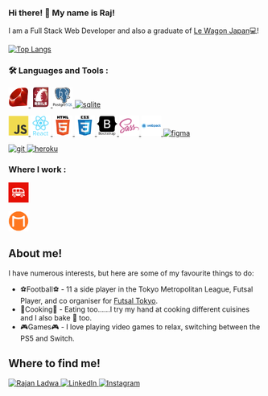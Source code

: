 ### Hi there! :wave: My name is Raj!

I am a Full Stack Web Developer and also a graduate of [Le Wagon Japan](https://www.lewagon.com/tokyo):computer:!

[![Top Langs](https://github-readme-stats.vercel.app/api/top-langs/?username=dangermouse87&layout=compact&theme=midnight-purple)](https://github.com/dangermouse87/github-readme-stats)

### :hammer_and_wrench: Languages and Tools :

<p align="left">
  <a href="https://www.ruby-lang.org/en/" target="_blank" rel="noreferrer">
    <img src="https://raw.githubusercontent.com/devicons/devicon/master/icons/ruby/ruby-original.svg" alt="ruby" width="40" height="40"/>
  </a>
  <a href="https://rubyonrails.org" target="_blank" rel="noreferrer">
    <img src="https://raw.githubusercontent.com/devicons/devicon/master/icons/rails/rails-original-wordmark.svg" alt="rails" width="40" height="40"/>
  </a>
  <a href="https://www.postgresql.org" target="_blank" rel="noreferrer">
    <img src="https://raw.githubusercontent.com/devicons/devicon/master/icons/postgresql/postgresql-original-wordmark.svg" alt="postgresql" width="40" height="40"/>
  </a>
  <a href="https://www.sqlite.org/" target="_blank" rel="noreferrer">
    <img src="https://www.vectorlogo.zone/logos/sqlite/sqlite-icon.svg" alt="sqlite" width="40" height="40"/>
  </a>
</p>

<p align="left">
  <a href="https://developer.mozilla.org/en-US/docs/Web/JavaScript" target="_blank" rel="noreferrer">
    <img src="https://raw.githubusercontent.com/devicons/devicon/master/icons/javascript/javascript-original.svg" alt="javascript" width="40" height="40"/>
  </a>
  <a href="https://reactjs.org/" target="_blank" rel="noreferrer">
    <img src="https://raw.githubusercontent.com/devicons/devicon/master/icons/react/react-original-wordmark.svg" alt="react" width="40" height="40"/>       
  </a>
  <a href="https://www.w3.org/html/" target="_blank" rel="noreferrer">
    <img src="https://raw.githubusercontent.com/devicons/devicon/master/icons/html5/html5-original-wordmark.svg" alt="html5" width="40" height="40"/>
  </a>
  <a href="https://www.w3schools.com/css/" target="_blank" rel="noreferrer"> 
    <img src="https://raw.githubusercontent.com/devicons/devicon/master/icons/css3/css3-original-wordmark.svg" alt="css3" width="40" height="40"/> 
  </a>
  <a href="https://getbootstrap.com" target="_blank" rel="noreferrer"> 
    <img src="https://raw.githubusercontent.com/devicons/devicon/master/icons/bootstrap/bootstrap-plain-wordmark.svg" alt="bootstrap" width="40" height="40"/> 
  </a> 
  <a href="https://sass-lang.com" target="_blank" rel="noreferrer">
    <img src="https://raw.githubusercontent.com/devicons/devicon/master/icons/sass/sass-original.svg" alt="sass" width="40" height="40"/>
  </a>
  <a href="https://webpack.js.org" target="_blank" rel="noreferrer">
    <img src="https://raw.githubusercontent.com/devicons/devicon/d00d0969292a6569d45b06d3f350f463a0107b0d/icons/webpack/webpack-original-wordmark.svg" alt="webpack"       width="40" height="40"/>
  </a>
  <a href="https://www.figma.com/" target="_blank" rel="noreferrer"> 
    <img src="https://www.vectorlogo.zone/logos/figma/figma-icon.svg" alt="figma" width="40" height="40"/> 
  </a>
</p>

<p align="left">
  <a href="https://git-scm.com/" target="_blank" rel="noreferrer"> 
    <img src="https://www.vectorlogo.zone/logos/git-scm/git-scm-icon.svg" alt="git" width="40" height="40"/>
  </a> 
  <a href="https://heroku.com" target="_blank" rel="noreferrer"> 
    <img src="https://www.vectorlogo.zone/logos/heroku/heroku-icon.svg" alt="heroku" width="40" height="40"/>
  </a>
</p>

### Where I work :

<p align="left">
  <a href="https://lewagon.com/tokyo" target="_blank" rel="noreferrer"> 
    <img src="lewagon.png" alt="Teaching Assistant" width="40" height="40"/>
  </a>
</p>
<p align="left">
  <a href="https://www.mamoru.earth/" target="_blank" rel="noreferrer"> 
    <img src="favicon.png" alt="Junior Software Developer" width="40" height="40"/>
  </a>
</p>

## About me!

I have numerous interests, but here are some of my favourite things to do:

- :soccer:Football:soccer: - 11 a side player in the Tokyo Metropolitan League, Futsal Player, and co organiser for [Futsal Tokyo](https://www.meetup.com/futsal-tokyo/).
- :fork_and_knife:Cooking:fork_and_knife: - Eating too......I try my hand at cooking different cuisines and I also bake :cake: too.
- :video_game:Games:video_game: - I love playing video games to relax, switching between the PS5 and Switch.

## Where to find me!

<p align="left">
  <a href="https://www.rajan-ladwa.dev" target="_blank" rel="noreferrer"> 
    <img src="" alt="Rajan Ladwa" width="40" height="40"/>
  </a>  
  <a href="https://www.linkedin.com/in/rajanladwa/" target="_blank" rel="noreferrer"> 
    <img src="https://www.vectorlogo.zone/logos/linkedin/linkedin-tile.svg" alt="LinkedIn" width="40" height="40"/>
  </a>
  <a href="https://www.instagram.com/rajanladwa" target="_blank" rel="noreferrer"> 
    <img src="https://www.vectorlogo.zone/logos/instagram/instagram-icon.svg" alt="Instagram" width="40" height="40"/>
  </a>  
</p>


<div id="view-counter">
  <img src="https://komarev.com/ghpvc/?username=dangermouse87&style=flat-square&color=blue" alt=""/>
</div>
